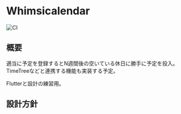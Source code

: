 # Whimsicalendar

![CI](https://github.com/tri-star/whimsicalendar/workflows/CI/badge.svg)

## 概要

適当に予定を登録するとN週間後の空いている休日に勝手に予定を投入。
TimeTreeなどと連携する機能も実装する予定。

Flutterと設計の練習用。

## 設計方針
